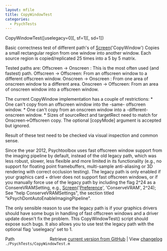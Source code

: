 ```yaml
---
layout: mfile
title: CopyWindowTest
categories:
  - PsychTests
---
```


CopyWindowTest\(\[uselegacy=0\]\[, sf=1\]\[, sd=1\]\)

Basic correctness test of different path's of [Screen](/docs/Screen)\('CopyWindow'\)
Copies a small rectangular region from one window into another window.
Each source region is copied/replicated 25 times into a 5 by 5 matrix.

Tested paths are:
Offscreen \-\> Onscreen : This is the most often used \(and fastest\) path.
Offscreen \-\> Offscreen: From an offscreen window to a different offscreen window.
Onscreen  \-\> Onscreen : From one area of onscreen window to a different area.
Onscreen  \-\> Offscreen: From an area of onscreen window into a offscreen window.

The current CopyWindow implementation has a couple of restrictions:
\* One can't copy from an offscreen window into the \-same\- offscreen window.
\* One can't copy from an onscreen window into a \-different\- onscreen window.
\* Sizes of sourceRect and targetRect need to match for Onscreen\-\>Offscreen copy.
The optional \[copyMode\] argument is accepted but ignored.

Result of these test need to be checked via visual inspection and common sense.

Since the year 2012, Psychtoolbox uses fast offscreen window support from
the imaging pipeline by default, instead of the old legacy path, which was
less robust, slower, less flexible and more limited in its functionality \(e.g.,
no support for floating point framebuffers, multi\-sample anti\-aliasing or
3D rendering with correct occlusion testing\). The legacy path is only enabled
if your graphics card \+ driver does not support fast offscreen windows, or if
you manually force use of the legacy path by including the flag 2^24 as a
ConsereVRAMSetting, e.g., [Screen](/docs/Screen)\('[Preference](/docs/Preference)', 'ConserveVRAM', 2^24\);
See "help ConserveVRAMSettings", the section titled "kPsychDontAutoEnableImagingPipeline".

The only sensible reason to use the legacy path is if your graphics drivers
should have some bugs in handling of fast offscreen windows and a driver
update doesn't fix the problem. This CopyWindowTest\(\) script should expose
such bugs. It also allows you to use test the legacy path with the optional
flag 'uselegacy' set to 1.



<div class="code_header" style="text-align:right;">
  <span style="float:left;">Path&nbsp;&nbsp;</span> <span class="counter">Retrieve <a href=
  "https://raw.github.com/Psychtoolbox-3/Psychtoolbox-3/beta/./PsychTests/CopyWindowTest.m">current version from GitHub</a> | View <a href=
  "https://github.com/Psychtoolbox-3/Psychtoolbox-3/commits/beta/./PsychTests/CopyWindowTest.m">changelog</a></span>
</div>
<div class="code">
  <code>./PsychTests/CopyWindowTest.m</code>
</div>
